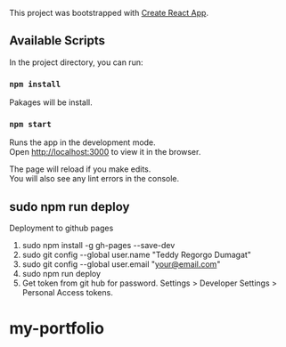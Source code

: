 This project was bootstrapped with [Create React App](https://github.com/facebook/create-react-app).

## Available Scripts

In the project directory, you can run:

### `npm install`

Pakages will be install.

### `npm start`

Runs the app in the development mode.<br />
Open [http://localhost:3000](http://localhost:3000) to view it in the browser.

The page will reload if you make edits.<br />
You will also see any lint errors in the console. <br />

## sudo npm run deploy

Deployment to github pages<br />
1. sudo npm install -g gh-pages --save-dev <br />
2. sudo git config --global user.name "Teddy Regorgo Dumagat"
3. sudo git config --global user.email "your@email.com"
4. sudo npm run deploy
5. Get token from git hub for password. Settings > Developer Settings > Personal Access tokens.

# my-portfolio
